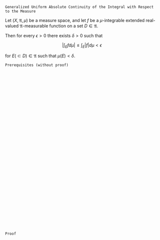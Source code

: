 ```
Generalized Uniform Absolute Continuity of the Integral with Respect to the Measure
```
Let $(X, \mathfrak{A}, \mu)$ be a measure space, and
let $f$ be a $\mu$-integrable extended real-valued $\mathfrak{A}$-measurable function on a set $D\in\mathfrak{A}$.

Then for every $\epsilon > 0$ there exists $\delta >0$ such that

$$
\Big| \int_E f d\mu \Big| \leq \int_E |f| d\mu < \epsilon
$$

for $E(\subset D)\in\mathfrak{A}$ such that $\mu(E)<\delta$.

```
Prerequisites (without proof)
```

<br>
<br>
<br>
<br>
<br>
<br>
<br>
<br>
<br>
<br>
<br>
<br>
<br>
<br>
<br>
<br>
<br>
<br>
<br>
<br>
<br>
<br>
<br>
<br>
<br>
<br>
<br>
<br>
<br>
<br>


```
Proof
```
